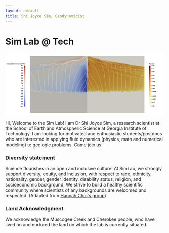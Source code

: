 ```yaml
---
layout: default
title: Shi Joyce Sim, Geodynamicist
---
```


# Sim Lab @ Tech 
[//]: # (你好， 我是沈詩！)

<img src="/image/U2K7.png " alt="Porosity waves from Sim et al 2020." title="Porosity waves from Sim et al 2020." width="1000" />

Hi, Welcome to the Sim Lab! I am Dr Shi Joyce Sim, a research scientist at the School of Earth and Atmospheric Science at Georgia Institute of Technology. I am looking for motivated and enthusiastic students/postdocs who are interested in applying fluid dynamics (physics, math and numerical modeling) to geologic problems. Come join us! 

### Diversity statement
Science flourishes in an open and inclusive culture. At SimLab, we strongly support diversity, equity, and inclusion, with respect to race, ethnicity, nationality, gender, gender identity, disability status, religion, and socioeconomic background. We strive to build a healthy scientific community where scientists of any backgrounds are welcomed and respected. (Adapted from [Hannah Choi's group](https://hannahchoi.math.gatech.edu/))

### Land Acknowledgment
We acknowledge the Muscogee Creek and Cherokee people, who have lived on and nurtured the land on which the lab is currently situated. 

